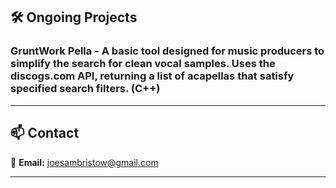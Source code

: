 ## 🛠️ **Ongoing Projects**  

### **GruntWork Pella** - A basic tool designed for music producers to simplify the search for clean vocal samples. Uses the **discogs.com** API, returning a list of acapellas that satisfy specified search filters. (C++)
---

## 📫 **Contact**  
📧 **Email:** [joesambristow@gmail.com](mailto:joesambristow@gmail.com)  

---

<!--
![Top Langs](https://github-readme-stats.vercel.app/api/top-langs/?username=bristowsoundsgood&layout=compact)

**bristowsoundsgood/bristowsoundsgood** is a ✨ _special_ ✨ repository because its `README.md` (this file) appears on your GitHub profile.

Here are some ideas to get you started:

- 🔭 I’m currently working on ...
- 🌱 I’m currently learning ...
- 👯 I’m looking to collaborate on ...
- 🤔 I’m looking for help with ...
- 💬 Ask me about ...
- 📫 How to reach me: ...
- 😄 Pronouns: ...
- ⚡ Fun fact: ...
-->
